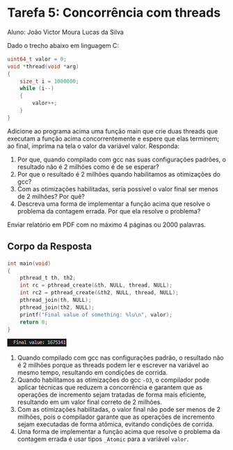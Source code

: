 # Tarefa 5: Concorrência com threads
Aluno: João Victor Moura Lucas da Silva


Dado o trecho abaixo em linguagem C:
```c
uint64_t valor = 0;
void *thread(void *arg)
{
    size_t i = 1000000;
    while (i--)
    {
        valor++;
    }
}
```
Adicione ao programa acima uma função main que crie duas threads que executam a função acima concorrentemente e espere que elas terminem; ao final, imprima na tela o valor da variável valor.
Responda:
1. Por que, quando compilado com gcc nas suas configurações padrões, o resultado
não é 2 milhões como é de se esperar?
2. Por que o resultado é 2 milhões quando habilitamos as otimizações do gcc?
3. Com as otimizações habilitadas, seria possível o valor final ser menos de 2 milhões?
Por quê?
4. Descreva uma forma de implementar a função acima que resolve o problema da
contagem errada. Por que ela resolve o problema?

Enviar relatório em PDF com no máximo 4 páginas ou 2000 palavras.

## Corpo da Resposta
```c
int main(void)
{
    pthread_t th, th2;
    int rc = pthread_create(&th, NULL, thread, NULL);
    int rc2 = pthread_create(&th2, NULL, thread, NULL);
    pthread_join(th, NULL);
    pthread_join(th2, NULL);
    printf("Final value of something: %lu\n", valor);
    return 0;
}
```
![valor](value_corpo.png)
1. Quando compilado com gcc nas configurações padrão, o resultado não é 2 milhões porque as threads podem ler e escrever na variável ao mesmo tempo, resultando em condições de corrida.
2. Quando habilitamos as otimizações do gcc `-O3`, o compilador pode aplicar técnicas que reduzem a concorrência e garantem que as operações de incremento sejam tratadas de forma mais eficiente, resultando em um valor final correto de 2 milhões.
3. Com as otimizações habilitadas, o valor final não pode ser menos de 2 milhões, pois o compilador garante que as operações de incremento sejam executadas de forma atômica, evitando condições de corrida.
4. Uma forma de implementar a função acima que resolve o problema da contagem errada é usar tipos `_Atomic` para a variável `valor`.